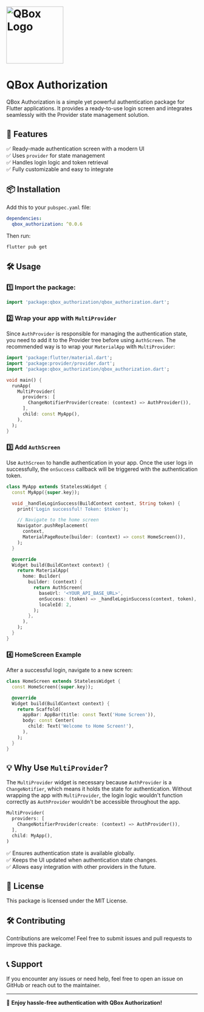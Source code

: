 # <img src="https://inqbox.q19.kz/static/uploads/image/27/3b/273b4bdea7ed4569b0339c9815d48ef5.png" alt="QBox Logo" width="150" height="150"/>

# QBox Authorization

QBox Authorization is a simple yet powerful authentication package for Flutter applications. It provides a ready-to-use login screen and integrates seamlessly with the Provider state management solution.

## 🚀 Features

✅ Ready-made authentication screen with a modern UI  
✅ Uses `provider` for state management  
✅ Handles login logic and token retrieval  
✅ Fully customizable and easy to integrate

## 📦 Installation

Add this to your `pubspec.yaml` file:

```yaml
dependencies:
  qbox_authorization: ^0.0.6
```

Then run:

```sh
flutter pub get
```

## 🛠 Usage

### 1️⃣ Import the package:

```dart
import 'package:qbox_authorization/qbox_authorization.dart';
```

### 2️⃣ Wrap your app with `MultiProvider`

Since `AuthProvider` is responsible for managing the authentication state, you need to add it to the Provider tree before using `AuthScreen`. The recommended way is to wrap your `MaterialApp` with `MultiProvider`:

```dart
import 'package:flutter/material.dart';
import 'package:provider/provider.dart';
import 'package:qbox_authorization/qbox_authorization.dart';

void main() {
  runApp(
    MultiProvider(
      providers: [
        ChangeNotifierProvider(create: (context) => AuthProvider()),
      ],
      child: const MyApp(),
    ),
  );
}
```

### 3️⃣ Add `AuthScreen`

Use `AuthScreen` to handle authentication in your app. Once the user logs in successfully, the `onSuccess` callback will be triggered with the authentication token.

```dart
class MyApp extends StatelessWidget {
  const MyApp({super.key});

  void _handleLoginSuccess(BuildContext context, String token) {
    print('Login successful! Token: $token');

    // Navigate to the home screen
    Navigator.pushReplacement(
      context,
      MaterialPageRoute(builder: (context) => const HomeScreen()),
    );
  }

  @override
  Widget build(BuildContext context) {
    return MaterialApp(
      home: Builder(
        builder: (context) {
          return AuthScreen(
            baseUrl: '<YOUR_API_BASE_URL>',
            onSuccess: (token) => _handleLoginSuccess(context, token),
            localeId: 2,
          );
        },
      ),
    );
  }
}
```

### 4️⃣ HomeScreen Example

After a successful login, navigate to a new screen:

```dart
class HomeScreen extends StatelessWidget {
  const HomeScreen({super.key});

  @override
  Widget build(BuildContext context) {
    return Scaffold(
      appBar: AppBar(title: const Text('Home Screen')),
      body: const Center(
        child: Text('Welcome to Home Screen!'),
      ),
    );
  }
}
```

## 💡 Why Use `MultiProvider`?

The `MultiProvider` widget is necessary because `AuthProvider` is a `ChangeNotifier`, which means it holds the state for authentication. Without wrapping the app with `MultiProvider`, the login logic wouldn't function correctly as `AuthProvider` wouldn't be accessible throughout the app.

```dart
MultiProvider(
  providers: [
    ChangeNotifierProvider(create: (context) => AuthProvider()),
  ],
  child: MyApp(),
)
```

✅ Ensures authentication state is available globally.  
✅ Keeps the UI updated when authentication state changes.  
✅ Allows easy integration with other providers in the future.

## 📜 License

This package is licensed under the MIT License.

## 🛠 Contributing

Contributions are welcome! Feel free to submit issues and pull requests to improve this package.

## 📞 Support

If you encounter any issues or need help, feel free to open an issue on GitHub or reach out to the maintainer.

---

🚀 **Enjoy hassle-free authentication with QBox Authorization!**
